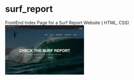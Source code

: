 # surf_report
FrontEnd Index Page for a Surf Report Website ( HTML, CSS)
<img src="https://github.com/JoshuaRosado/JoshuaRosado/blob/main/surf.webp" width="256"/>
